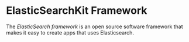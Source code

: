 # ElasticSearchKit Framework
The *ElasticSearch framework* is an open source software framework that makes it easy to create apps that uses Elasticsearch.

